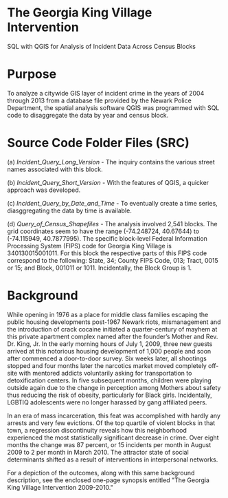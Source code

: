 # The Georgia King Village Intervention
SQL with QGIS for Analysis of Incident Data Across Census Blocks


# Purpose

   To analyze a citywide GIS layer of incident crime in the years of 2004 through 2013 from a database file provided by the Newark Police Department, the spatial analysis software QGIS was programmed with SQL code to disaggregate the data by year and census block.


# Source Code Folder Files (SRC)

(a) *Incident_Query_Long_Version* - The inquiry contains the various street names associated with this block.

(b) *Incident_Query_Short_Version* - With the features of QGIS, a quicker approach was developed.

(c) *Incident_Query_by_Date_and_Time* - To eventually create a time series, diasggregating the data by time is available.

(d) *Query_of_Census_Shapefiles* - The analysis involved 2,541 blocks. The grid coordinates seem to have the range (-74.248724, 40.67644) to (-74.115949, 40.7877995). The specific block-level Federal Information Processing System (FIPS) code for Georgia King Village is 340130015001011. For this block the respective parts of this FIPS code correspond to the following: State, 34; County FIPS Code, 013; Tract, 0015 or 15; and Block, 001011 or 1011. Incidentally, the Block Group is 1.


# Background

   While opening in 1976 as a place for middle class families escaping the public housing
developments post-1967 Newark riots, mismanagement and the introduction of crack cocaine initiated
a quarter-century of mayhem at this private apartment complex named after the founder’s Mother and
Rev. Dr. King, Jr. In the early morning hours of July 1, 2009, three new guests arrived at this notorious
housing development of 1,000 people and soon after commenced a door-to-door survey. Six weeks
later, all shootings stopped and four months later the narcotics market moved completely off-site with
mentored addicts voluntarily asking for transportation to detoxification centers. In five subsequent
months, children were playing outside again due to the change in perception among Mothers about
safety thus reducing the risk of obesity, particularly for Black girls. Incidentally, LGBTIQ adolescents
were no longer harassed by gang affiliated peers.

   In an era of mass incarceration, this feat was accomplished with hardly any arrests and very
few evictions. Of the top quartile of violent blocks in that town, a regression discontinuity reveals how
this neighborhood experienced the most statistically significant decrease in crime. Over eight months
the change was 87 percent, or 15 incidents per month in August 2009 to 2 per month in March 2010.
The attractor state of social determinants shifted as a result of interventions in interpersonal networks.

   For a depiction of the outcomes, along with this same background description, see the enclosed one-page synopsis entitled "The Georgia King Village Intervention 2009-2010."
